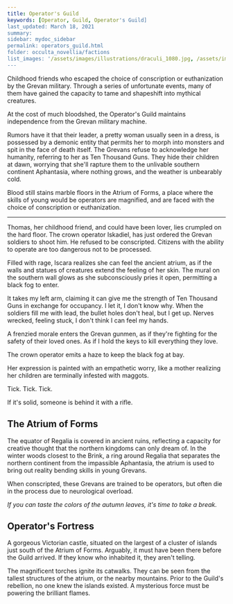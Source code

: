 ```yaml
---
title: Operator's Guild
keywords: [Operator, Guild, Operator's Guild]
last_updated: March 18, 2021
summary: 
sidebar: mydoc_sidebar
permalink: operators_guild.html
folder: occulta_novellia/factions
list_images: '/assets/images/illustrations/draculi_1080.jpg, /assets/images/illustrations/laurence_the_duelist_1080.jpg,/assets/images/illustrations/iscara_the_ten_thousand_guns_1080.jpg,/assets/images/illustrations/alpha_draculi_1080.jpg]'
---
```


Childhood friends who escaped the choice of conscription or euthanization by the Grevan military. Through a series of unfortunate events, many of them have gained the capacity to tame and shapeshift into mythical creatures.

At the cost of much bloodshed, the Operator's Guild maintains independence from the Grevan military machine.

Rumors have it that their leader, a pretty woman usually seen in a dress, is possessed by a demonic entity that permits her to morph into monsters and spit in the face of death itself. The Grevans refuse to acknowledge her humanity, referring to her as Ten Thousand Guns. They hide their children at dawn, worrying that she'll rapture them to the unlivable southern continent Aphantasia, where nothing grows, and the weather is unbearably cold.

Blood still stains marble floors in the Atrium of Forms, a place where the skills of young would be operators are magnified, and are faced with the choice of conscription or euthanization.

---

Thomas, her childhood friend, and could have been lover, lies crumpled on the hard floor. The crown operator Iskadiel, has just ordered the Grevan soldiers to shoot him. He refused to be conscripted. Citizens with the ability to operate are too dangerous not to be processed.

Filled with rage, Iscara realizes she can feel the ancient atrium, as if the walls and statues of creatures extend the feeling of her skin. The mural on the southern wall glows as she subconsciously pries it open, permitting a black fog to enter.

It takes my left arm, claiming it can give me the strength of Ten Thousand Guns in exchange for occupancy. I let it, I don't know why. When the soldiers fill me with lead, the bullet holes don't heal, but I get up. Nerves wrecked, feeling stuck, I don't think I can feel my hands.

A frenzied morale enters the Grevan gunmen, as if they're fighting for the safety of their loved ones. As if I hold the keys to kill everything they love.

The crown operator emits a haze to keep the black fog at bay.

Her expression is painted with an empathetic worry, like a mother realizing her children are  terminally infested with maggots.

Tick. Tick. Tick.

If it's solid, someone is behind it with a rifle.

## The Atrium of Forms

The equator of Regalia is covered in ancient ruins, reflecting a capacity for creative thought that the northern kingdoms can only dream of. In the winter woods closest to the Brink, a ring around Regalia that separates the northern continent from the impassible Aphantasia, the atrium is used to bring out reality bending skills in young Grevans.

When conscripted, these Grevans are trained to be operators, but often die in the process due to neurological overload.

*If you can taste the colors of the autumn leaves, it's time to take a break.*

## Operator's Fortress

A gorgeous Victorian castle, situated on the largest of a cluster of islands just south of the Atrium of Forms. Arguably, it must have been there before the Guild arrived. If they know who inhabited it, they aren't telling.

The magnificent torches ignite its catwalks. They can be seen from the tallest structures of the atrium, or the nearby mountains. Prior to the Guild's rebellion, no one knew the islands existed. A mysterious force must be powering the brilliant flames.

